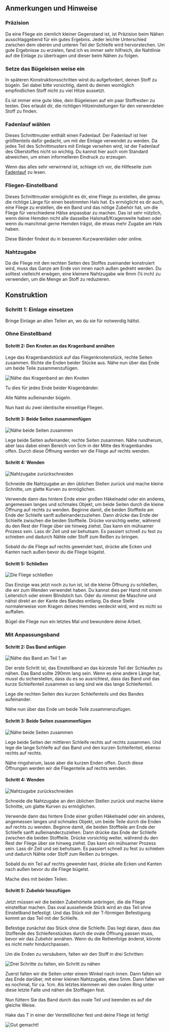 ## Anmerkungen und Hinweise

### Präzision

Da eine Fliege ein ziemlich kleiner Gegenstand ist, ist Präzision beim Nähen ausschlaggebend für ein gutes Ergebnis. Jeder leichte Unterschied zwischen dem oberen und unteren Teil der Schleife wird hervorstechen. Um gute Ergebnisse zu erzielen, fand ich es immer sehr hilfreich, die Nahtlinie auf die Einlage zu übertragen und dieser beim Nähen zu folgen.

### Setze das Bügeleisen weise ein

In späteren Konstruktionsschritten wirst du aufgefordert, deinen Stoff zu bügeln. Sei dabei bitte vorsichtig, damit du deinen womöglich empfindlichen Stoff nicht zu viel Hitze aussetzt.

Es ist immer eine gute Idee, dein Bügeleisen auf ein paar Stoffresten zu testen. Dies erlaubt dir, die richtigen Hitzeinstellungen für den verwendeten Stoff zu finden.

### Fadenlauf wählen

Dieses Schnittmuster enthält einen Fadenlauf. Der Fadenlauf ist hier größtenteils dafür gedacht, um mit der Einlage verwendet zu werden. Da jedes Teil des Schnittmusters mit Einlage versehen wird, ist der Fadenlauf des Oberstoffes nicht so wichtig. Du kannst hier auch vom Standard abweichen, um einen informelleren Eindruck zu erzeugen.

<Note>

Wenn das alles sehr verwirrend ist, schlage ich vor, die Hilfeseite zum [Fadenlauf](/docs/sewing/fabric-grain) zu lesen.

</Note>

### Fliegen-Einstellband

Dieses Schnittmuster ermöglicht es dir, eine Fliege zu erstellen, die genau die richtige Länge für einen bestimmten Hals hat. Es ermöglicht es dir auch, eine Fliege zu erstellen, die ein Band und das nötige Zubehör hat, um die Fliege für verschiedene Hälse anpassbar zu machen. Das ist sehr nützlich, wenn deine Hemden nicht alle dasselbe Halsmaß/Kragenweite haben oder wenn du manchmal gerne Hemden trägst, die etwas mehr Zugabe am Hals haben.

Diese Bänder findest du in besseren Kurzwarenläden oder online.

### Nahtzugabe

Da die Fliege mit den rechten Seiten des Stoffes zueinander konstruiert wird, muss das Ganze am Ende von innen nach außen gedreht werden. Du solltest vielleicht erwägen, eine kleinere Nahtzugabe wie 6mm (¼ inch) zu verwenden, um die Menge an Stoff zu reduzieren.

## Konstruktion

### Schritt 1: Einlage einsetzen

Bringe Einlage an allen Teilen an, wo du sie für notwendig hältst.

### Ohne Einstellband

#### Schritt 2: Den Knoten an das Kragenband annähen

Lege das Kragenbandstück auf das Fliegenknotenstück, rechte Seiten zusammen. Richte die Enden beider Stücke aus. Nähe nun über das Ende um beide Teile zusammenzufügen.

![Nähe das Kragenband an den Knoten](step12.png)

Tu dies für jedes Ende beider Kragenbänder.

Alle Nähte außeinander bügeln.

Nun hast du zwei identische einseitige Fliegen.

#### Schritt 3: Beide Seiten zusammenfügen

![Nähe beide Seiten zusammen](step13.png)

Lege beide Seiten aufeinander, rechte Seiten zusammen. Nähe rundherum, aber lass dabei einen Bereich von 5cm in der Mitte des Kragenbandes offen. Durch diese Öffnung werden wir die Fliege auf rechts wenden.

#### Schritt 4: Wenden

![Nahtzugabe zurückschneiden](step14.png)

Schneide die Nahtzugabe an den üblichen Stellen zurück und mache kleine Schnitte, um glatte Kurven zu ermöglichen.

Verwende dann das hintere Ende einer großen Häkelnadel oder ein anderes, angemessen langes und schmales Objekt, um beide Seiten durch die kleine Öffnung auf rechts zu wenden. Beginne damit, die beiden Stoffteile am Ende der Schleife sanft außeinanderzuziehen. Dann drücke das Ende der Schleife zwischen die beiden Stoffteile. Drücke vorsichtig weiter, während du den Rest der Fliege über sie hinweg ziehst. Das kann ein mühsamer Prozess sein. Lass dir Zeit und sei behutsam. Es passiert schnell zu fest zu schieben und dadurch Nähte oder Stoff zum Reißen zu bringen.

Sobald du die Fliege auf rechts gewendet hast, drücke alle Ecken und Kanten nach außen bevor du die Fliege bügelst.

#### Schritt 5: Schließen

![Die Fliege schließen](step15.png)

Das Einzige was jetzt noch zu tun ist, ist die kleine Öffnung zu schließen, die wir zum Wenden verwendet haben. Du kannst dies per Hand mit einem Leiterstich oder einem Blindstich tun. Oder du nimmst die Maschine und nähst direkt an der Kante des Bandes entlang. Da diese Stelle normalerweise vom Kragen deines Hemdes verdeckt wird, wird es nicht so auffallen.

Bügel die Fliege nun ein letztes Mal und bewundere deine Arbeit.

### Mit Anpassungsband

#### Schritt 2: Das Band anfügen

![Nähe das Band an Teil 1 an](step22.png)

Der erste Schritt ist, das Einstellband an das kürzeste Teil der Schlaufen zu nähen. Das Band sollte 290mm lang sein. Wenn es eine andere Länge hat, musst du sicherstellen, dass du es so ausrichtest, dass das Band und das kurze Schleifenteil zusammen so lang sind wie das lange Schleifenteil.

Lege die rechten Seiten des kurzen Schleifenteils und des Bandes aufeinander.

Nähe nun über das Ende um beide Teile zusammenzufügen.

#### Schritt 3: Beide Seiten zusammenfügen

![Nähe beide Seiten zusammen](step23.png)

Lege beide Seiten der mittleren Schleife rechts auf rechts zusammen. Und lege die lange Schleife auf das Band und den kurzen Schleifenteil, ebenso rechts auf rechts.

Nähe ringsherum, lasse aber die kurzen Enden offen. Durch diese Öffnungen werden wir die Fliegenteile auf rechts wenden.

#### Schritt 4: Wenden

![Nahtzugabe zurückschneiden](step14.png)

Schneide die Nahtzugabe an den üblichen Stellen zurück und mache kleine Schnitte, um glatte Kurven zu ermöglichen.

Verwende dann das hintere Ende einer großen Häkelnadel oder ein anderes, angemessen langes und schmales Objekt, um beide Teile durch die Enden auf rechts zu wenden. Beginne damit, die beiden Stoffteile am Ende der Schleife sanft außeinanderzuziehen. Dann drücke das Ende der Schleife zwischen die beiden Stoffteile. Drücke vorsichtig weiter, während du den Rest der Fliege über sie hinweg ziehst. Das kann ein mühsamer Prozess sein. Lass dir Zeit und sei behutsam. Es passiert schnell zu fest zu schieben und dadurch Nähte oder Stoff zum Reißen zu bringen.

Sobald du ein Teil auf rechts gewendet hast, drücke alle Ecken und Kanten nach außen bevor du die Fliege bügelst.

Mache dies mit beiden Teilen.

#### Schritt 5: Zubehör hinzufügen

Jetzt müssen wir die beiden Zubehörteile anbringen, die die Fliege einstellbar machen. Das oval aussehende Stück wird an das Teil ohne Einstellband befestigt. Und das Stück mit der T-förmigen Befestigung kommt an das Teil mit der Schleife.

Befestige zunächst das Stück ohne die Schleife. Das liegt daran, dass das Stoffende des Schleifenstückes durch die ovale Öffnung passen muss, bevor wir das Zubehör annähen. Wenn du die Reihenfolge änderst, könnte es nicht mehr hindurchpassen.

Um die Enden zu versäubern, falten wir den Stoff in drei Schritten:

![Drei Schritte zu falten, ein Schritt zu nähen](step25.png)

Zuerst falten wir die Seiten unter einem Winkel nach innen. Dann falten wir das Ende darüber, mit einer kleinen Nahtzugabe, etwa 5mm. Dann falten wir es nochmal, für ca. 1cm. Als letztes klemmen wir den ovalen Ring unter diese letzte Falte und nähen die Stofflagen fest.

Nun füttern Sie das Band durch das ovale Teil und beenden es auf die gleiche Weise.

Hake das T in einer der Verstelllöcher fest und deine Fliege ist fertig!

![Gut gemacht!](finished.gif)
